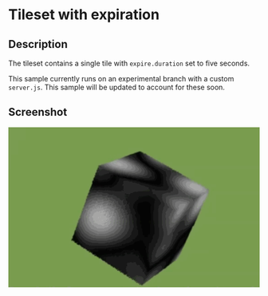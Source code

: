 # Tileset with expiration
## Description
The tileset contains a single tile with `expire.duration` set to five seconds.

This sample currently runs on an experimental branch with a custom `server.js`. This sample will be updated to account for these soon.

## Screenshot

![screenshot](screenshot/screenshot.gif)
